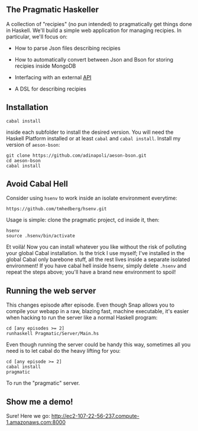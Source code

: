 ## The Pragmatic Haskeller

A collection of "recipies" (no pun intended) to pragmatically
get things done in Haskell. We'll build a simple web application for managing
recipies. In particular, we'll focus on:

* How to parse Json files describing recipies

* How to automatically convert between Json and Bson for storing recipies inside MongoDB

* Interfacing with an external [API](http://www.recipepuppy.com/)

* A DSL for describing recipies

## Installation

``` shell
cabal install
```

inside each subfolder to install the desired version.
You will need the Haskell Platform installed or at least ```cabal``` 
and ```cabal install```. Install my version of ```aeson-bson```:

```
git clone https://github.com/adinapoli/aeson-bson.git
cd aeson-bson
cabal install
```

## Avoid Cabal Hell
Consider using ```hsenv``` to work inside an isolate environment everytime:

```
https://github.com/tmhedberg/hsenv.git
```

Usage is simple: clone the pragmatic project, cd inside it, then:

```
hsenv
source .hsenv/bin/activate
```

Et voilà! Now you can install whatever you like without the risk of polluting
your global Cabal installation. Is the trick I use myself; I've installed in
the global Cabal only barebone stuff, all the rest lives inside a separate
isolated environment! If you have cabal hell inside hsenv, simply delete
```.hsenv``` and repeat the steps above; you'll have a brand new environment
to spoil!

## Running the web server

This changes episode after episode. Even though Snap allows you to compile
your webapp in a raw, blazing fast, machine executable, it's easier when
hacking to run the server like a normal Haskell program:

```
cd [any episodes >= 2]
runhaskell Pragmatic/Server/Main.hs
```

Even though running the server could be handy this way, sometimes all you need
is to let cabal do the heavy lifting for you:

```
cd [any episode >= 2]
cabal install
pragmatic
```

To run the "pragmatic" server.

## Show me a demo!

Sure! Here we go: http://ec2-107-22-56-237.compute-1.amazonaws.com:8000
